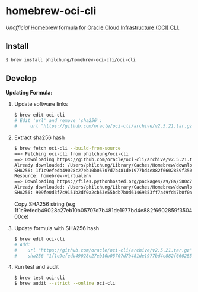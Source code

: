 # homebrew-oci-cli

*Unofficial* [Homebrew](https://brew.sh/) formula for [Oracle Cloud Infrastructure (OCI) CLI](https://github.com/oracle/oci-cli).

## Install

```bash
$ brew install philchung/homebrew-oci-cli/oci-cli
```

## Develop

**Updating Formula:**

1. Update software links

    ```bash
    $ brew edit oci-cli
    # Edit 'url' and remove 'sha256':
    #     url "https://github.com/oracle/oci-cli/archive/v2.5.21.tar.gz"
    ```

2. Extract sha256 hash

    ```bash
    $ brew fetch oci-cli --build-from-source
    ==> Fetching oci-cli from philchung/oci-cli
    ==> Downloading https://github.com/oracle/oci-cli/archive/v2.5.21.tar.gz
    Already downloaded: /Users/philchung/Library/Caches/Homebrew/downloads/70241bb570c0865846e370d08459007f57a70f0fda9f988d4a862a122ac2e645--oci-cli-2.5.21.tar.gz
    SHA256: 1f1c9efedb49028c27eb10b05707d7b481de1977bd4e882f6602859f350400ce
    Resource: homebrew-virtualenv
    ==> Downloading https://files.pythonhosted.org/packages/a9/8a/580c7176f01540615c
    Already downloaded: /Users/philchung/Library/Caches/Homebrew/downloads/93188db770e5a2cc745d843c379ae7f650e2198f127a55a5aa3758689f60b5c4--virtualenv-16.7.2.tar.gz
    SHA256: 909fe0d3f7c9151b2df0a2cb53e55bdb7b0d61469353ff7a49fd47b0f0ab9285
    ```

    Copy SHA256 string (e.g 1f1c9efedb49028c27eb10b05707d7b481de1977bd4e882f6602859f350400ce)

3. Update formula with SHA256 hash

    ```bash
    $ brew edit oci-cli
    # Add:
    #    url "https://github.com/oracle/oci-cli/archive/v2.5.21.tar.gz"
    #    sha256 "1f1c9efedb49028c27eb10b05707d7b481de1977bd4e882f6602859f350400ce"
    ```

4. Run test and audit

    ```bash
    $ brew test oci-cli
    $ brew audit --strict --online oci-cli
    ```
